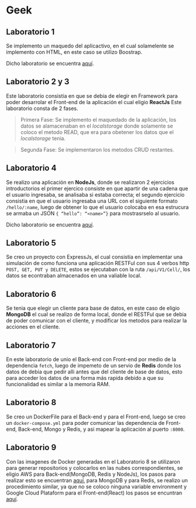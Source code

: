 # Geek

## Laboratorio 1
Se implemento un maquedo del aplicactivo, en el cual solamelente se implemento con HTML, en este caso se utilizo Boostrap.

Dicho laboratorio se encuentra [aquí](https://github.com/ferarbizu/PaginaWeb).
## Laboratorio 2 y 3
Este laboratorio consistia en que se debia de elegir en Framework para poder desarrolar el Front-end de la aplicación el cual eligio **ReactJs**
Este laboratorio consta de 2 fases.
> Primera Fase: 
Se implemento el maquedado de la aplicación, los datos se alamacenaban en el *localstorage* donde solamente se coloco el metodo READ, que era para obetener los datos que el *localstorage* tenia.

> Segunda Fase: 
Se implementaron los metodos CRUD restantes.

## Laboratorio 4
Se realizo una aplicación en **NodeJs**, donde se realizaron 2 ejercicios introductorios el primer ejercico consiste en que apartir de una cadena que el usuario ingresaba, se analisaba si estaba correcta; el segundo ejercicio consistia en que el usuario ingresaba una URL con el siguiente formato `/hello/:name`, luego  de obtener lo que el usuario colocaba en esa estrucura se armaba un JSON `{ “hello”: “<name>”}` para mostrasrselo al usuario.

Dicho laboratorio se encuentra [aquí](https://github.com/ferarbizu/Labdoratorio-4/tree/master).

## Laboratorio 5
Se creo un proyecto con ExpressJs, el cual consistia en implementar una simulación de como funciona una aplicación RESTFul con sus 4 verbos http `POST, GET, PUT y DELETE`, estos se ejecutaban con la ruta `/api/V1/Cell/`, los datos se econtraban almacenados en una valiable local.

## Laboratorio 6
Se tenia que elegir un cliente para base de datos, en este caso de eligio **MongoDB** el cual se realizo de forma local, donde el RESTFul que se debia de poder comunicar con el cliente, y modificar los metodos para realizar la acciones en el cliente.

## Laboratorio 7
En este laboratorio de unio el Back-end con Front-end por medio de la dependencia `fetch`, luego de impemeto de un servio de **Redis** donde los datos de debia que pedir alli antes que del cliente de base de datos, esto para acceder los datos de una forma más rapida debido a que su funcionalidad es similar a la memoria RAM.

## Laboratorio 8
Se creo un DockerFile para el Back-end y para el Front-end, luego se creo un `docker-compose.yml` para poder comunicar  las dependencia de Front-end, Back-end, Mongo y Redis, y asi mapear la aplicación al puerto `:8000`.

## Laboratorio 9
Con las imagenes de Docker generadas en el Laboratorio 8 se utilizaron para generar repositorios y colocarlos en las nubes correspondientes, se eligio AWS para Back-end(MongoDB, Redis y NodeJs), los pasos para realizar esto se encuentran [aquí](https://node.university/blog/10067/aws-ecs-containers), para MongoDB y para Redis, se realizo un procedimiento similar, ya que no se coloco ninguna variable environment y Google Cloud Plataform para el Front-end(React) los pasos se encuntran [aquí](https://medium.com/google-cloud/hosting-a-react-js-app-on-google-cloud-app-engine-6d1341b75d8c).
